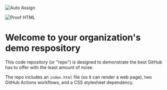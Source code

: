 ![Auto Assign](https://github.com/Xty-Studios/demo-repository/actions/workflows/auto-assign.yml/badge.svg)

![Proof HTML](https://github.com/Xty-Studios/demo-repository/actions/workflows/proof-html.yml/badge.svg)

# Welcome to your organization's demo respository
This code repository (or "repo") is designed to demonstrate the best GitHub has to offer with the least amount of noise.

The repo includes an `index.html` file (so it can render a web page), two GitHub Actions workflows, and a CSS stylesheet dependency.
